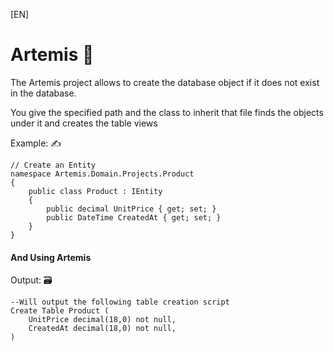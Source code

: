 [EN]
<h1>Artemis 🚀</h1> 
The Artemis project allows to create the database object if it does not exist in the database.


You give the specified path and the class to inherit that file finds the objects under it and creates the table views

Example: ✍️
```
// Create an Entity
namespace Artemis.Domain.Projects.Product
{
    public class Product : IEntity
    { 
        public decimal UnitPrice { get; set; }
        public DateTime CreatedAt { get; set; } 
    }
}
```

#### And Using Artemis ### 

Output: 🗃️
```
--Will output the following table creation script
Create Table Product (
    UnitPrice decimal(18,0) not null,
    CreatedAt decimal(18,0) not null,
)
```


